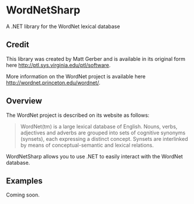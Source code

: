 WordNetSharp
============

A .NET library for the WordNet lexical database

## Credit

This library was created by Matt Gerber and is available in its original form here http://ptl.sys.virginia.edu/ptl/software.

More information on the WordNet project is available here http://wordnet.princeton.edu/wordnet/.

## Overview

The WordNet project is described on its website as follows:
> WordNet(tm) is a large lexical database of English. Nouns, verbs, adjectives and adverbs are grouped into sets of cognitive synonyms (synsets), 
> each expressing a distinct concept. Synsets are interlinked by means of conceptual-semantic and lexical relations.

WordNetSharp allows you to use .NET to easily interact with the WordNet database.

## Examples

Coming soon.
